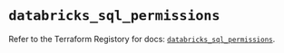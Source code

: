 # `databricks_sql_permissions`

Refer to the Terraform Registory for docs: [`databricks_sql_permissions`](https://registry.terraform.io/providers/databricks/databricks/1.27.0/docs/resources/sql_permissions).
